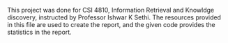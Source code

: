 This project was done for CSI 4810, Information Retrieval and Knowldge discovery, instructed by Professor Ishwar K Sethi. The resources provided
in this file are used to create the report, and the given code provides the statistics in the report. 
